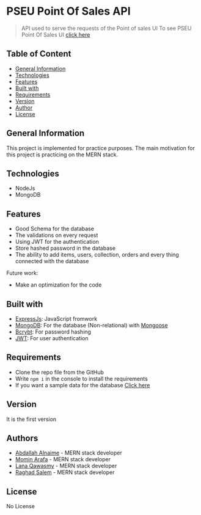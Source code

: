 # PSEU Point Of Sales API

> API used to serve the requests of the Point of sales UI
> To see PSEU Point Of Sales UI [click here](https://github.com/lana-qawasmy/pseu-point-of-sale-ui)
## Table of Content

-   [General Information](#general-information)
-   [Technologies](#technologies)
-   [Features](#features)
-   [Built with](#built-with)
-   [Requirements](#requirements)
-   [Version](#version)
-   [Author](#author)
-   [License](#license)

## General Information

This project is implemented for practice purposes. The main motivation for this project is practicing on the MERN stack.

## Technologies

-   NodeJs
-   MongoDB

## Features

-   Good Schema for the database
-   The validations on every request
-   Using JWT for the authentication
-   Store hashed password in the database
-   The ability to add items, users, collection, orders and every thing connected with the database

Future work:

-   Make an optimization for the code

## Built with

-   [ExpressJs](http://expressjs.com): JavaScript fromwork
-   [MongoDB](https://www.mongodb.com/): For the database (Non-relational) with [Mongoose](https://mongoosejs.com/)
-   [Bcrybt](https://www.npmjs.com/package/bcrypt): For password hashing
-   [JWT](https://www.npmjs.com/package/jsonwebtoken): For user authentication

## Requirements

-   Clone the repo file from the GitHub
-   Write `npm i` in the console to install the requirements
-   If you want a sample data for the database [Click here](https://github.com/lana-qawasmy/pseu-point-of-sale-dbFiles)

## Version

It is the first version

## Authors

-   [Abdallah Alnaime](mailto:181004@ppu.edu.ps) - MERN stack developer
-   [Momin Arafa](mailto:mominarafa@gmail.com) - MERN stack developer
-   [Lana Qawasmy](mailto:lanaqawasmy7@gmail.com) - MERN stack developer
-   [Raghad Salem](mailto:raghadnadersalem20022017@gmail.com) - MERN stack developer

## License

No License
